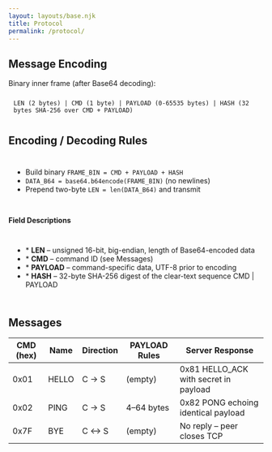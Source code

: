 ```yaml
---
layout: layouts/base.njk
title: Protocol
permalink: /protocol/
---
```


<!-- <h2>Messages</h2>
<div class="tui-panel cyan-168 black-255-text">
  <h2>Important Notes</h2>
  <ul>
    <li>Connection is established via TCP on port 7321</li>
    <li>
      HELLO frame format: <code>0003 AQQ==</code> (Base64
      encoded)
    </li>
    <li>Server response contains the override code</li>
    <li>Time limit: 180 minutes before system lockdown</li>
    <li>Multiple attempts may trigger security protocols</li>
  </ul>
</div> -->

<h2>Message Encoding</h2>

<p>Binary inner frame (after Base64 decoding):</p>
<div class="tui-panel cyan-168 black-255-text" style="padding: 10px; margin-bottom: 10px;">
	<code>LEN (2 bytes) | CMD (1 byte) | PAYLOAD (0-65535 bytes) | HASH (32 bytes SHA-256 over CMD + PAYLOAD)</code>
</div>

<h2>Encoding / Decoding Rules</h2>
<div class="tui-panel cyan-168 black-255-text" style="padding: 10px;">
	<ul>
		<li>Build binary <code>FRAME_BIN = CMD + PAYLOAD + HASH</code></li>
		<li><code>DATA_B64 = base64.b64encode(FRAME_BIN)</code> (no newlines)</li>
		<li>Prepend two-byte <code>LEN = len(DATA_B64)</code> and transmit</li>
	</ul>
</div>

<h4>Field Descriptions</h4>
<div class="tui-panel cyan-168 black-255-text" style="padding: 10px;">
	<ul>
		<li>* <strong>LEN</strong> – unsigned 16-bit, big-endian, length of Base64-encoded data</li>
		<li>* <strong>CMD</strong> – command ID (see Messages)</li>
		<li>* <strong>PAYLOAD</strong> – command-specific data, UTF-8 prior to encoding</li>
		<li>* <strong>HASH</strong> – 32-byte SHA-256 digest of the clear-text sequence CMD | PAYLOAD</li>
	</ul>
</div>

<h2>Messages</h2>

<table class="tui-table">
  <thead>
    <tr>
      <th> CMD (hex) </th>
      <th> Name </th>
      <th> Direction </th>
      <th> PAYLOAD Rules </th>
      <th> Server Response </th>
    </tr>
  </thead>
  <tbody>
    <tr>
      <td> 0x01 </td>
      <td> HELLO </td>
      <td> C → S </td>
      <td> (empty) </td>
      <td> 0x81 HELLO_ACK with secret in payload </td>
    </tr>
    <tr>
      <td> 0x02 </td>
      <td> PING </td>
      <td> C → S </td>
      <td> 4–64 bytes </td>
      <td> 0x82 PONG echoing identical payload </td>
    </tr>
    <tr>
      <td> 0x7F </td>
      <td> BYE </td>
      <td> C ↔ S </td>
      <td> (empty) </td>
      <td> No reply – peer closes TCP </td>
    </tr>
  </tbody>
</table>
